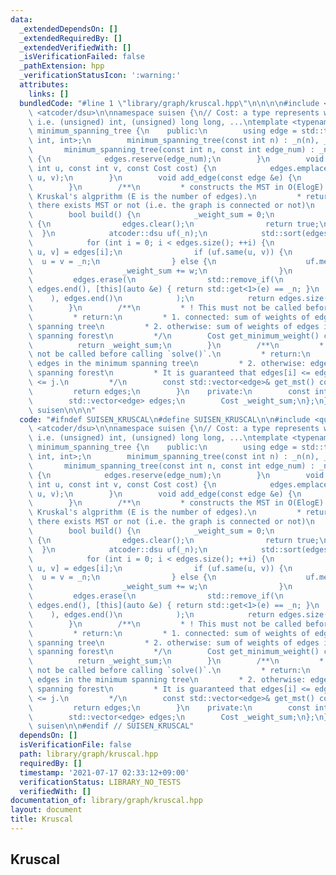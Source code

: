 ```yaml
---
data:
  _extendedDependsOn: []
  _extendedRequiredBy: []
  _extendedVerifiedWith: []
  _isVerificationFailed: false
  _pathExtension: hpp
  _verificationStatusIcon: ':warning:'
  attributes:
    links: []
  bundledCode: "#line 1 \"library/graph/kruscal.hpp\"\n\n\n\n#include <queue>\n#include\
    \ <atcoder/dsu>\n\nnamespace suisen {\n// Cost: a type represents weights of edges\
    \ i.e. (unsigned) int, (unsigned) long long, ...\ntemplate <typename Cost>\nclass\
    \ minimum_spanning_tree {\n    public:\n        using edge = std::tuple<Cost,\
    \ int, int>;\n        minimum_spanning_tree(const int n) : _n(n), _m(0) {}\n \
    \       minimum_spanning_tree(const int n, const int edge_num) : _n(n), _m(edge_num)\
    \ {\n            edges.reserve(edge_num);\n        }\n        void add_edge(const\
    \ int u, const int v, const Cost cost) {\n            edges.emplace_back(cost,\
    \ u, v);\n        }\n        void add_edge(const edge &e) {\n            edges.push_back(e);\n\
    \        }\n        /**\n         * constructs the MST in O(ElogE) time using\
    \ Kruskal's algprithm (E is the number of edges).\n         * return: whether\
    \ there exists MST or not (i.e. the graph is connected or not)\n         */\n\
    \        bool build() {\n            _weight_sum = 0;\n            if (_n == 0)\
    \ {\n                edges.clear();\n                return true;\n          \
    \  }\n            atcoder::dsu uf(_n);\n            std::sort(edges.begin(), edges.end());\n\
    \            for (int i = 0; i < edges.size(); ++i) {\n                auto &[w,\
    \ u, v] = edges[i];\n                if (uf.same(u, v)) {\n                  \
    \  u = v = _n;\n                } else {\n                    uf.merge(u, v);\n\
    \                    _weight_sum += w;\n                }\n            }\n   \
    \         edges.erase(\n                std::remove_if(\n                    edges.begin(),\
    \ edges.end(), [this](auto &e) { return std::get<1>(e) == _n; }\n            \
    \    ), edges.end()\n            );\n            return edges.size() == _n - 1;\n\
    \        }\n        /**\n         * ! This must not be called before calling `solve()`.\n\
    \         * return:\n         * 1. connected: sum of weights of edges in the minimum\
    \ spanning tree\n         * 2. otherwise: sum of weights of edges in the minimum\
    \ spanning forest\n         */\n        Cost get_minimum_weight() const {\n  \
    \          return _weight_sum;\n        }\n        /**\n         * ! This must\
    \ not be called before calling `solve()`.\n         * return:\n         * 1. connected:\
    \ edges in the minimum spanning tree\n         * 2. otherwise: edges in the minimum\
    \ spanning forest\n         * It is guaranteed that edges[i] <= edges[j] iff i\
    \ <= j.\n         */\n        const std::vector<edge>& get_mst() const {\n   \
    \         return edges;\n        }\n    private:\n        const int _n, _m;\n\
    \        std::vector<edge> edges;\n        Cost _weight_sum;\n};\n} // namespace\
    \ suisen\n\n\n"
  code: "#ifndef SUISEN_KRUSCAL\n#define SUISEN_KRUSCAL\n\n#include <queue>\n#include\
    \ <atcoder/dsu>\n\nnamespace suisen {\n// Cost: a type represents weights of edges\
    \ i.e. (unsigned) int, (unsigned) long long, ...\ntemplate <typename Cost>\nclass\
    \ minimum_spanning_tree {\n    public:\n        using edge = std::tuple<Cost,\
    \ int, int>;\n        minimum_spanning_tree(const int n) : _n(n), _m(0) {}\n \
    \       minimum_spanning_tree(const int n, const int edge_num) : _n(n), _m(edge_num)\
    \ {\n            edges.reserve(edge_num);\n        }\n        void add_edge(const\
    \ int u, const int v, const Cost cost) {\n            edges.emplace_back(cost,\
    \ u, v);\n        }\n        void add_edge(const edge &e) {\n            edges.push_back(e);\n\
    \        }\n        /**\n         * constructs the MST in O(ElogE) time using\
    \ Kruskal's algprithm (E is the number of edges).\n         * return: whether\
    \ there exists MST or not (i.e. the graph is connected or not)\n         */\n\
    \        bool build() {\n            _weight_sum = 0;\n            if (_n == 0)\
    \ {\n                edges.clear();\n                return true;\n          \
    \  }\n            atcoder::dsu uf(_n);\n            std::sort(edges.begin(), edges.end());\n\
    \            for (int i = 0; i < edges.size(); ++i) {\n                auto &[w,\
    \ u, v] = edges[i];\n                if (uf.same(u, v)) {\n                  \
    \  u = v = _n;\n                } else {\n                    uf.merge(u, v);\n\
    \                    _weight_sum += w;\n                }\n            }\n   \
    \         edges.erase(\n                std::remove_if(\n                    edges.begin(),\
    \ edges.end(), [this](auto &e) { return std::get<1>(e) == _n; }\n            \
    \    ), edges.end()\n            );\n            return edges.size() == _n - 1;\n\
    \        }\n        /**\n         * ! This must not be called before calling `solve()`.\n\
    \         * return:\n         * 1. connected: sum of weights of edges in the minimum\
    \ spanning tree\n         * 2. otherwise: sum of weights of edges in the minimum\
    \ spanning forest\n         */\n        Cost get_minimum_weight() const {\n  \
    \          return _weight_sum;\n        }\n        /**\n         * ! This must\
    \ not be called before calling `solve()`.\n         * return:\n         * 1. connected:\
    \ edges in the minimum spanning tree\n         * 2. otherwise: edges in the minimum\
    \ spanning forest\n         * It is guaranteed that edges[i] <= edges[j] iff i\
    \ <= j.\n         */\n        const std::vector<edge>& get_mst() const {\n   \
    \         return edges;\n        }\n    private:\n        const int _n, _m;\n\
    \        std::vector<edge> edges;\n        Cost _weight_sum;\n};\n} // namespace\
    \ suisen\n\n#endif // SUISEN_KRUSCAL"
  dependsOn: []
  isVerificationFile: false
  path: library/graph/kruscal.hpp
  requiredBy: []
  timestamp: '2021-07-17 02:33:12+09:00'
  verificationStatus: LIBRARY_NO_TESTS
  verifiedWith: []
documentation_of: library/graph/kruscal.hpp
layout: document
title: Kruscal
---
```

## Kruscal
